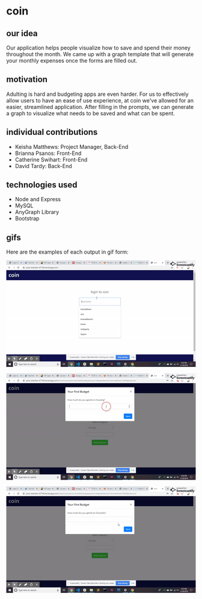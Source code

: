 # coin

## our idea 
Our application helps people visualize how to save and spend their money throughout the month. 
We came up with a graph template that will generate your monthly expenses once the forms are filled out.

## motivation 
Adulting is hard and budgeting apps are even harder. For us to effectively allow users to have an ease of use experience, 
at coin we've allowed for an easier, streamlined application. After filling in the prompts, 
we can generate a graph to visualize what needs to be saved and what can be spent.

## individual contributions 
* Keisha Matthews: Project Manager, Back-End
* Brianna Psanos: Front-End
* Catherine Swihart: Front-End
* David Tardy: Back-End

## technologies used
* Node and Express 
* MySQL 
* AnyGraph Library 
* Bootstrap

## gifs 
Here are the examples of each output in gif form: 

![Giph of Concert](https://github.com/kmmatthews15/coin/blob/master/screenshots/coin1.gif?raw=true)

![Giph of Spotify](https://github.com/kmmatthews15/coin/blob/master/screenshots/coin2.gif?raw=true)

![Giph of Movie](https://github.com/kmmatthews15/coin/blob/master/screenshots/coin3.gif?raw=true)
